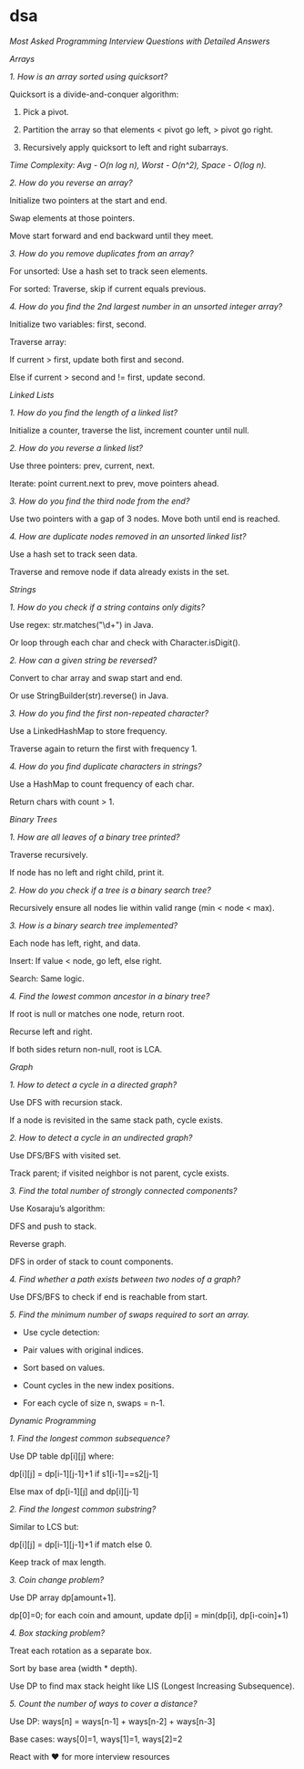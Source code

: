 # dsa
*Most Asked Programming Interview Questions with Detailed Answers*

*Arrays*

*1. How is an array sorted using quicksort?* 

Quicksort is a divide-and-conquer algorithm:

1. Pick a pivot.

2. Partition the array so that elements < pivot go left, > pivot go right.

3. Recursively apply quicksort to left and right subarrays.

*Time Complexity: Avg - O(n log n), Worst - O(n^2), Space - O(log n).*


*2. How do you reverse an array?*

Initialize two pointers at the start and end.

Swap elements at those pointers.

Move start forward and end backward until they meet.


*3. How do you remove duplicates from an array?*

For unsorted: Use a hash set to track seen elements.

For sorted: Traverse, skip if current equals previous.


*4. How do you find the 2nd largest number in an unsorted integer array?*

Initialize two variables: first, second.

Traverse array:

If current > first, update both first and second.

Else if current > second and != first, update second.


*Linked Lists*

*1. How do you find the length of a linked list?*

Initialize a counter, traverse the list, increment counter until null.


*2. How do you reverse a linked list?*

Use three pointers: prev, current, next.

Iterate: point current.next to prev, move pointers ahead.



*3. How do you find the third node from the end?*

Use two pointers with a gap of 3 nodes. Move both until end is reached.



*4. How are duplicate nodes removed in an unsorted linked list?*

Use a hash set to track seen data.

Traverse and remove node if data already exists in the set.


*Strings*

*1. How do you check if a string contains only digits?*

Use regex: str.matches("\\d+") in Java.

Or loop through each char and check with Character.isDigit().


*2. How can a given string be reversed?*

Convert to char array and swap start and end.

Or use StringBuilder(str).reverse() in Java.



*3. How do you find the first non-repeated character?*

Use a LinkedHashMap to store frequency.

Traverse again to return the first with frequency 1.



*4. How do you find duplicate characters in strings?*

Use a HashMap to count frequency of each char.

Return chars with count > 1.


*Binary Trees*

*1. How are all leaves of a binary tree printed?*

Traverse recursively.

If node has no left and right child, print it.


*2. How do you check if a tree is a binary search tree?*

Recursively ensure all nodes lie within valid range (min < node < max).



*3. How is a binary search tree implemented?*

Each node has left, right, and data.

Insert: If value < node, go left, else right.

Search: Same logic.



*4. Find the lowest common ancestor in a binary tree?*

If root is null or matches one node, return root.

Recurse left and right.

If both sides return non-null, root is LCA.


*Graph*

*1. How to detect a cycle in a directed graph?*

Use DFS with recursion stack.

If a node is revisited in the same stack path, cycle exists.



*2. How to detect a cycle in an undirected graph?*

Use DFS/BFS with visited set.

Track parent; if visited neighbor is not parent, cycle exists.



*3. Find the total number of strongly connected components?*

Use Kosaraju’s algorithm:

DFS and push to stack.

Reverse graph.

DFS in order of stack to count components.



*4. Find whether a path exists between two nodes of a graph?*

Use DFS/BFS to check if end is reachable from start.



*5. Find the minimum number of swaps required to sort an array.*

- Use cycle detection:

- Pair values with original indices.

- Sort based on values.

- Count cycles in the new index positions.

- For each cycle of size n, swaps = n-1.


*Dynamic Programming*

*1. Find the longest common subsequence?*

Use DP table dp[i][j] where:

dp[i][j] = dp[i-1][j-1]+1 if s1[i-1]==s2[j-1]

Else max of dp[i-1][j] and dp[i][j-1]


*2. Find the longest common substring?*

Similar to LCS but:

dp[i][j] = dp[i-1][j-1]+1 if match else 0.

Keep track of max length.


*3. Coin change problem?*

Use DP array dp[amount+1].

dp[0]=0; for each coin and amount, update dp[i] = min(dp[i], dp[i-coin]+1)


*4. Box stacking problem?*

Treat each rotation as a separate box.

Sort by base area (width * depth).

Use DP to find max stack height like LIS (Longest Increasing Subsequence).


*5. Count the number of ways to cover a distance?*

Use DP: ways[n] = ways[n-1] + ways[n-2] + ways[n-3]

Base cases: ways[0]=1, ways[1]=1, ways[2]=2


React with ❤️ for more interview resources